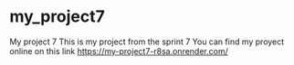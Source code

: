 # my_project7
My project 7 
This is my project from the sprint 7
You can find my proyect online on this link 
https://my-project7-r8sa.onrender.com/